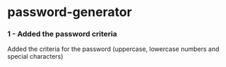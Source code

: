 # password-generator

### 1 - Added the password criteria

Added the criteria for the password (uppercase, lowercase numbers and special characters)
